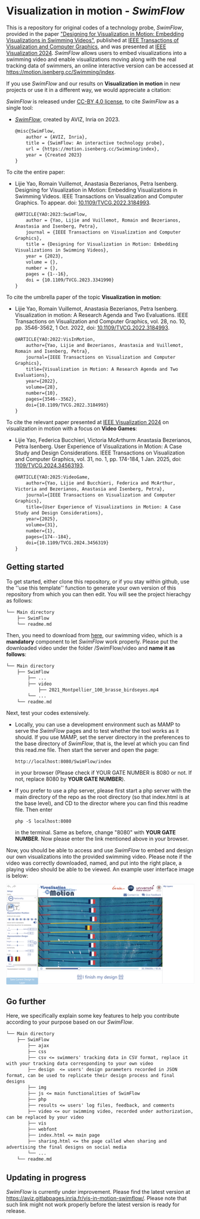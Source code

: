 # Visualization in motion - *SwimFlow*

This is a repository for original codes of a technology probe, *SwimFlow*, provided  in the paper ["Designing for Visualization in Motion: Embedding Visualizations in Swimming Videos"](https://doi.org/10.1109/TVCG.2023.3341990), published at [IEEE Transactions of Visualization and Computer Graphics](https://www.computer.org/csdl/journal/tg), and was presented at [IEEE Visualization 2024](https://ieeevis.org/year/2024/welcome).
*SwimFlow* allows users to embed visualizations into a swimming video and enable visualizations moving along with the real tracking data of swimmers, an online interactive version can be accessed at https://motion.isenberg.cc/Swimming/index.

If you use *SwimFlow* and our results on **Visualization in motion** in new projects or use it in a different way, we would appreciate a citation:

*SwimFlow* is released under [CC-BY 4.0 license](https://creativecommons.org/licenses/by/4.0/), to cite *SwimFlow* as a single tool: 

* [*SwimFlow*](https://motion.isenberg.cc/Swimming/index), created by AVIZ, Inria on 2023.

    ```
    @misc{SwimFlow,
        author = {AVIZ, Inria},
        title = {SwimFlow: An interactive technology probe},
        url = {https://motion.isenberg.cc/Swimming/index},
        year = {Created 2023}
    }
    ```

To cite the entire paper:

* Lijie Yao, Romain Vuillemot, Anastasia Bezerianos, Petra Isenberg. Designing for Visualization in Motion: Embedding Visualizations in Swimming Videos. IEEE Transactions on Visualization and Computer Graphics. To appear. doi: [10.1109/TVCG.2022.3184993](https://doi.org/10.1109/10.1109/TVCG.2023.3341990).

    ```
    @ARTICLE{YAO:2023:SwimFlow,
        author = {Yao, Lijie and Vuillemot, Romain and Bezerianos, Anastasia and Isenberg, Petra},
        journal = {IEEE Transactions on Visualization and Computer Graphics}, 
        title = {Designing for Visualization in Motion: Embedding Visualizations in Swimming Videos}, 
        year = {2023},
        volume = {},
        number = {},
        pages = {1--16},
        doi = {10.1109/TVCG.2023.3341990}
    }
    ```

To cite the umbrella paper of the topic **Visualization in motion**:

* Lijie Yao, Romain Vuillemot, Anastasia Bezerianos, Petra Isenberg. Visualization in motion: A Research Agenda and Two Evaluations. IEEE Transactions on Visualization and Computer Graphics, vol. 28, no. 10, pp. 3546-3562, 1 Oct. 2022, doi: [10.1109/TVCG.2022.3184993](https://doi.org/10.1109/TVCG.2022.3184993).

    ```
    @ARTICLE{YAO:2022:VisInMotion,
        author={Yao, Lijie and Bezerianos, Anastasia and Vuillemot, Romain and Isenberg, Petra},
        journal={IEEE Transactions on Visualization and Computer Graphics}, 
        title={Visualization in Motion: A Research Agenda and Two Evaluations}, 
        year={2022},
        volume={28},
        number={10},
        pages={3546--3562},
        doi={10.1109/TVCG.2022.3184993}
    }
    ```

To cite the relevant paper presented at [IEEE Visualization 2024](https://ieeevis.org/year/2024/welcome) on visualization in motion with a focus on **Video Games**:

* Lijie Yao, Federica Bucchieri, Victoria McArthurm Anastasia Bezerianos, Petra Isenberg. User Experience of Visualizations in Motion: A Case Study and Design Considerations. IEEE Transactions on Visualization and Computer Graphics, vol. 31, no. 1, pp. 174-184, 1 Jan. 2025, doi: [1109/TVCG.2024.34563193](https://doi.org/1109/TVCG.2024.3456319).

    ```
    @ARTICLE{YAO:2025:VideoGame,
        author={Yao, Lijie and Bucchieri, Federica and McArthur, Victoria and Bezerianos, Anastasia and Isenberg, Petra},
        journal={IEEE Transactions on Visualization and Computer Graphics}, 
        title={User Experience of Visualizations in Motion: A Case Study and Design Considerations}, 
        year={2025},
        volume={31},
        number={1},
        pages={174--184},
        doi={10.1109/TVCG.2024.3456319}
    }
    ```


## Getting started

To get started, either clone this repository, or if you stay within github, use the ''use this template'' function to generate your own version of this repository from which you can then edit. You will see the project hierachgy as follows:

```
└── Main directory
    ├── SwimFlow
    └── readme.md
```

Then, you need to download from [here](https://drive.google.com/file/d/1Wj2BNrbZehLB6RI_cpLnUtpAkrFS9y0z/view?usp=sharing), our swimming video, which is a **mandatory** component to let *SwimFlow* work properly. 
Please put the downloaded video under the folder /SwimFlow/video and **name it as follows**:

```
└── Main directory
    ├── SwimFlow
        ├── ...
        ├── video
            ├── 2021_Montpellier_100_brasse_birdseyes.mp4
        └── ...
    └── readme.md
```

Next, test your codes extensively. 

* Locally, you can use a development environment such as MAMP to serve the *SwimFlow* pages and to test whether the tool works as it should. If you use MAMP, set the server directory in the preferences to the base directory of *SwimFlow*, that is, the level at which you can find this read.me file. Then start the server and open the page:
    ```
    http://localhost:8080/SwimFlow/index
    ```
    in your browser (Please check if YOUR GATE NUMBER is 8080 or not. If not, replace 8080 by **YOUR GATE NUMBER**).

* If you prefer to use a php server, please first start a php server with the main directory of the repo as the root directory (so that index.html is at the base level), and CD to the director where you can find this readme file. Then enter
    ```
    php -S localhost:8080
    ```
    in the terminal. Same as before, change "8080" with **YOUR GATE NUMBER**. Now please enter the link mentioned above in your browser.

Now, you should be able to access and use *SwimFlow* to embed and design our own visualizations into the provided swimming video. Please note if the video was correctly downloaded, named, and put into the right place, a playing video should be able to be viewed. An example user interface image is below:

<img title = "User interface example image of swimflow" alt = "An exmaple image of SwimFlow's user interface" src = "interface.png">

## Go further
Here, we specifically explain some key features to help you contribute according to your purpose based on our *SwimFlow*. 

```
└── Main directory
    ├── SwimFlow
        ├── ajax
        ├── css
        ├── csv <= swimmers' tracking data in CSV format, replace it with your tracking data corresponding to your own video 
        ├── design  <= users' design parameters recorded in JSON format, can be used to replicate their design process and final designs
        ├── img
        ├── js <= main functionalities of SwimFlow
        ├── php
        ├── results <= users' log files, feedback, and comments 
        ├── video <= our swimming video, recorded under authorization, can be replaced by your video
        ├── vis
        ├── webfont
        ├── index.html <= main page
        ├── sharing.html <= the page called when sharing and advertising the final designs on social media
        └── ...
    └── readme.md
```

## Updating in progress
*SwimFlow* is currently under improvement. 
Please find the latest version at https://aviz.gitlabpages.inria.fr/vis-in-motion-swimflow/.
Please note that such link might not work properly before the latest version is ready for release.



